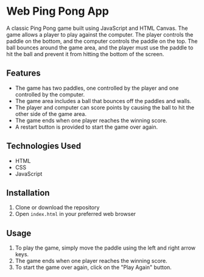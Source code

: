 # Web Ping Pong App

A classic Ping Pong game built using JavaScript and HTML Canvas. The game allows a player to play against the computer. The player controls the paddle on the bottom, and the computer controls the paddle on the top. The ball bounces around the game area, and the player must use the paddle to hit the ball and prevent it from hitting the bottom of the screen.

## Features

- The game has two paddles, one controlled by the player and one controlled by the computer.
- The game area includes a ball that bounces off the paddles and walls.
- The player and computer can score points by causing the ball to hit the other side of the game area.
- The game ends when one player reaches the winning score.
- A restart button is provided to start the game over again.

## Technologies Used

- HTML
- CSS
- JavaScript

## Installation

1. Clone or download the repository
2. Open `index.html` in your preferred web browser

## Usage

1. To play the game, simply move the paddle using the left and right arrow keys.
2. The game ends when one player reaches the winning score.
3. To start the game over again, click on the "Play Again" button.
